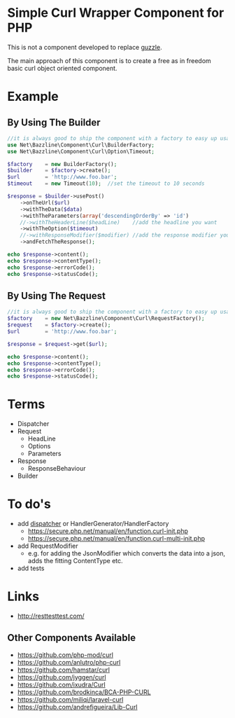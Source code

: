 # Simple Curl Wrapper Component for PHP

This is not a component developed to replace [guzzle](http://docs.guzzlephp.org/en/latest/).

The main approach of this component is to create a free as in freedom basic curl object oriented component.

# Example

## By Using The Builder

```php
//it is always good to ship the component with a factory to easy up usage
use Net\Bazzline\Component\Curl\BuilderFactory;
use Net\Bazzline\Component\Curl\Option\Timeout;

$factory    = new BuilderFactory();
$builder    = $factory->create();
$url        = 'http://www.foo.bar';
$timeout    = new Timeout(10);  //set the timeout to 10 seconds

$response = $builder->usePost()
    ->onTheUrl($url)
    ->withTheData($data)
    ->withTheParameters(array('descendingOrderBy' => 'id')
    //->withTheHeaderLine($headLine)    //add the headline you want
    ->withTheOption($timeout)
    //->withResponseModifier($modifier) //add the response modifier you want
    ->andFetchTheResponse();

echo $response->content();
echo $response->contentType();
echo $response->errorCode();
echo $response->statusCode();
```

## By Using The Request

```php
//it is always good to ship the component with a factory to easy up usage
$factory    = new Net\Bazzline\Component\Curl\RequestFactory();
$request    = $factory->create();
$url        = 'http://www.foo.bar';

$response = $request->get($url);

echo $response->content();
echo $response->contentType();
echo $response->errorCode();
echo $response->statusCode();
```

# Terms

* Dispatcher
* Request
    * HeadLine
    * Options
    * Parameters
* Response
    * ResponseBehaviour
* Builder

# To do's

* add [dispatcher](https://github.com/jyggen/curl/blob/master/src/Dispatcher.php) or HandlerGenerator/HandlerFactory
    * https://secure.php.net/manual/en/function.curl-init.php
    * https://secure.php.net/manual/en/function.curl-multi-init.php
* add RequestModifier
    * e.g. for adding the JsonModifier which converts the data into a json, adds the fitting ContentType etc.
* add tests

# Links

* http://resttesttest.com/

## Other Components Available

* https://github.com/php-mod/curl
* https://github.com/anlutro/php-curl
* https://github.com/hamstar/curl
* https://github.com/jyggen/curl
* https://github.com/ixudra/Curl
* https://github.com/brodkinca/BCA-PHP-CURL
* https://github.com/miliqi/laravel-curl
* https://github.com/andrefigueira/Lib-Curl
